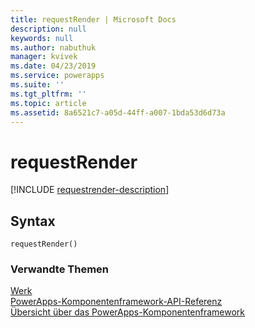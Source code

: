 ```yaml
---
title: requestRender | Microsoft Docs
description: null
keywords: null
ms.author: nabuthuk
manager: kvivek
ms.date: 04/23/2019
ms.service: powerapps
ms.suite: ''
ms.tgt_pltfrm: ''
ms.topic: article
ms.assetid: 8a6521c7-a05d-44ff-a007-1bda53d6d73a
---
```


# <a name="requestrender"></a>requestRender

[!INCLUDE [requestrender-description](includes/requestrender-description.md)]

## <a name="syntax"></a>Syntax
`requestRender()`

### <a name="related-topics"></a>Verwandte Themen

[Werk](../factory.md)<br/>
[PowerApps-Komponentenframework-API-Referenz](../../reference/index.md)<br/>
[Übersicht über das PowerApps-Komponentenframework](../../overview.md)